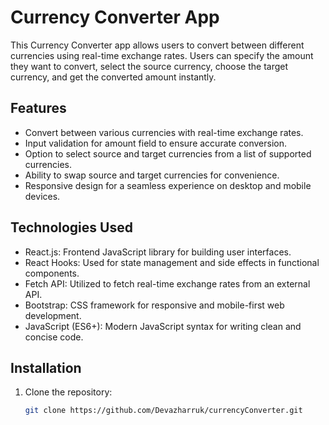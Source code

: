 # Currency Converter App

This Currency Converter app allows users to convert between different currencies using real-time exchange rates. Users can specify the amount they want to convert, select the source currency, choose the target currency, and get the converted amount instantly.

## Features

- Convert between various currencies with real-time exchange rates.
- Input validation for amount field to ensure accurate conversion.
- Option to select source and target currencies from a list of supported currencies.
- Ability to swap source and target currencies for convenience.
- Responsive design for a seamless experience on desktop and mobile devices.

## Technologies Used

- React.js: Frontend JavaScript library for building user interfaces.
- React Hooks: Used for state management and side effects in functional components.
- Fetch API: Utilized to fetch real-time exchange rates from an external API.
- Bootstrap: CSS framework for responsive and mobile-first web development.
- JavaScript (ES6+): Modern JavaScript syntax for writing clean and concise code.

## Installation

1. Clone the repository:

   ```bash
   git clone https://github.com/Devazharruk/currencyConverter.git

